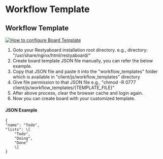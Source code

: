 # Workflow Template

## Workflow Template

[![How to configure Board Template](board_template.png)](https://www.youtube.com/watch?v=_Y8r7auwzOY)

1.  Goto your Restyaboard installation root directory. e.g., directory: "/usr/share/nginx/html/restyaboard/"
2.  Create board template JSON file manually, you can refer the below example.  
3.  Copy that JSON file and paste it into the "workflow_templates" folder which is available in "client/js/workflow_templates" directory
4.  Give file permission to that JSON file e.g., "chmod -R 0777 client/js/workflow_templates/{TEMPLATE_FILE}"
5.  After above process, clear the browser cache and login again.
6.  Now you can create board with your customized template.

#### JSON Example
    
    {
    "name": "Todo", 
    "lists": \[
        "Todo",
        "Doing",
        "Done"
        \]
    }